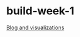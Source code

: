 # build-week-1

[Blog and visualizations](https://medium.com/@kellischeuble/a-closer-look-at-the-top-twenty-industries-on-linkedin-9698fbcd0922)

